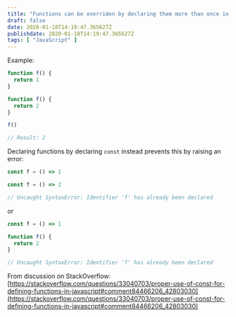 ```yaml
---
title: "Functions can be overriden by declaring them more than once in JavaScript"
draft: false
date: 2020-01-18T14:19:47.365627Z
publishdate: 2020-01-18T14:19:47.365627Z
tags: [ "JavaScript" ]
---
```

Example:

```js
function f() {
  return 1
}

function f() {
  return 2
}

f()

// Result: 2
```

Declaring functions by declaring `const` instead prevents this by raising an error:

```js
const f = () => 1

const f = () => 2

// Uncaught SyntaxError: Identifier 'f' has already been declared
```

or

```js
const f = () => 1

function f() {
  return 2
}

// Uncaught SyntaxError: Identifier 'f' has already been declared
```

From discussion on StackOverflow: [https://stackoverflow.com/questions/33040703/proper-use-of-const-for-defining-functions-in-javascript#comment84466206_42803030](https://stackoverflow.com/questions/33040703/proper-use-of-const-for-defining-functions-in-javascript#comment84466206_42803030)
    